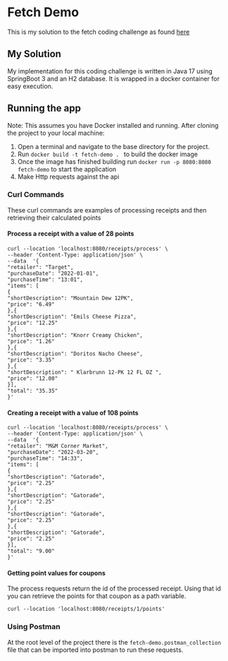 # Fetch Demo

This is my solution to the fetch coding challenge as found [here](https://github.com/fetch-rewards/receipt-processor-challenge)

## My Solution
My implementation for this coding challenge is written in Java 17 using SpringBoot 3 and an H2 database.  It is wrapped in a docker container for easy execution.

## Running the app

Note: This assumes you have Docker installed and running.
After cloning the project to your local machine:

 1. Open a terminal and navigate to the base directory for the project.
 2. Run `docker build -t fetch-demo . ` to build the docker image
 3. Once the image has finished building run `docker run -p 8080:8080 fetch-demo` to start the application
 4. Make Http requests against the api

### Curl Commands
These curl commands are examples of processing receipts and then retrieving their calculated points

#### Process a receipt with a value of 28 points

```curl
curl --location 'localhost:8080/receipts/process' \
--header 'Content-Type: application/json' \
--data  '{
"retailer": "Target",
"purchaseDate": "2022-01-01",
"purchaseTime": "13:01",
"items": [
{
"shortDescription": "Mountain Dew 12PK",
"price": "6.49"
},{
"shortDescription": "Emils Cheese Pizza",
"price": "12.25"
},{
"shortDescription": "Knorr Creamy Chicken",
"price": "1.26"
},{
"shortDescription": "Doritos Nacho Cheese",
"price": "3.35"
},{
"shortDescription": " Klarbrunn 12-PK 12 FL OZ ",
"price": "12.00"
}],
"total": "35.35"
}'
```

#### Creating a receipt with a value of 108 points
```curl
curl --location 'localhost:8080/receipts/process' \
--header 'Content-Type: application/json' \
--data  '{
"retailer": "M&M Corner Market",
"purchaseDate": "2022-03-20",
"purchaseTime": "14:33",
"items": [
{
"shortDescription": "Gatorade",
"price": "2.25"
},{
"shortDescription": "Gatorade",
"price": "2.25"
},{
"shortDescription": "Gatorade",
"price": "2.25"
},{
"shortDescription": "Gatorade",
"price": "2.25"
}],
"total": "9.00"
}'
```

#### Getting point values for coupons
The process requests return the id of the processed receipt. Using that id you can retrieve the points for that coupon as a path variable. 
```curl
curl --location 'localhost:8080/receipts/1/points'
```
### Using Postman
At the root level of the project there is the `fetch-demo.postman_collection` file that can be imported into postman to run these requests.
